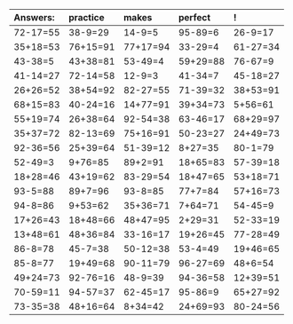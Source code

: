 | Answers: | practice | makes | perfect | ! |
| :--- | :--- | :--- | :--- | :--- |
| 72-17=55 | 38-9=29 | 14-9=5 | 95-89=6 | 26-9=17 | 
| 35+18=53 | 76+15=91 | 77+17=94 | 33-29=4 | 61-27=34 | 
| 43-38=5 | 43+38=81 | 53-49=4 | 59+29=88 | 76-67=9 | 
| 41-14=27 | 72-14=58 | 12-9=3 | 41-34=7 | 45-18=27 | 
| 26+26=52 | 38+54=92 | 82-27=55 | 71-39=32 | 38+53=91 | 
| 68+15=83 | 40-24=16 | 14+77=91 | 39+34=73 | 5+56=61 | 
| 55+19=74 | 26+38=64 | 92-54=38 | 63-46=17 | 68+29=97 | 
| 35+37=72 | 82-13=69 | 75+16=91 | 50-23=27 | 24+49=73 | 
| 92-36=56 | 25+39=64 | 51-39=12 | 8+27=35 | 80-1=79 | 
| 52-49=3 | 9+76=85 | 89+2=91 | 18+65=83 | 57-39=18 | 
| 18+28=46 | 43+19=62 | 83-29=54 | 18+47=65 | 53+18=71 | 
| 93-5=88 | 89+7=96 | 93-8=85 | 77+7=84 | 57+16=73 | 
| 94-8=86 | 9+53=62 | 35+36=71 | 7+64=71 | 54-45=9 | 
| 17+26=43 | 18+48=66 | 48+47=95 | 2+29=31 | 52-33=19 | 
| 13+48=61 | 48+36=84 | 33-16=17 | 19+26=45 | 77-28=49 | 
| 86-8=78 | 45-7=38 | 50-12=38 | 53-4=49 | 19+46=65 | 
| 85-8=77 | 19+49=68 | 90-11=79 | 96-27=69 | 48+6=54 | 
| 49+24=73 | 92-76=16 | 48-9=39 | 94-36=58 | 12+39=51 | 
| 70-59=11 | 94-57=37 | 62-45=17 | 95-86=9 | 65+27=92 | 
| 73-35=38 | 48+16=64 | 8+34=42 | 24+69=93 | 80-24=56 | 
